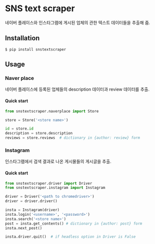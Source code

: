 # SNS text scraper

네이버 플레이스와 인스타그램에 게시된 업체의 관한 텍스트 데이터들을 추출해 줌.

## Installation

```shell
$ pip install snstextscraper
```

## Usage

### Naver place

네이버 플레이스에 등록된 업체들의 description 데이터과 review 데이터를 추출.

#### Quick start

```python
from snstextscraper.naverplace import Store

store = Store('<store name>')

id = store.id
description = store.description
reviews = store.reviews  # dictionary in {author: review} form
```

### Instagram

인스타그램에서 검색 결과로 나온 게시물들의 게시글을 추출.

#### Quick start

```python
from snstextscraper.driver import Driver
from snstextscraper.instagram import Instagram

driver = Driver('<path to chromedriver>')
driver = driver.driver()

insta = Instagram(driver)
insta.login('<username>', '<password>')
insta.search('<store name>')
post = insta.get_contents() # dictionary in {author: post} form
insta.next_post()

insta.driver.quit()  # if headless option in Driver is False
```
